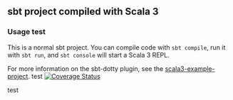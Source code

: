 ## sbt project compiled with Scala 3

### Usage test

This is a normal sbt project. You can compile code with `sbt compile`, run it with `sbt run`, and `sbt console` will start a Scala 3 REPL.

For more information on the sbt-dotty plugin, see the
[scala3-example-project](https://github.com/scala/scala3-example-project/blob/main/README.md).
test
[![Coverage Status](https://coveralls.io/repos/github/eFabi11/minesweeper/badge.svg)](https://coveralls.io/github/eFabi11/minesweeper)

test
